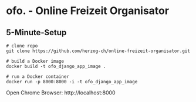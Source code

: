 # ofo. - Online Freizeit Organisator

## 5-Minute-Setup

```
# clone repo
git clone https://github.com/herzog-ch/online-freizeit-organisator.git

# build a Docker image
docker build -t ofo_django_app_image .

# run a Docker container
docker run -p 8000:8000 -i -t ofo_django_app_image
```

Open Chrome Browser: http://localhost:8000
